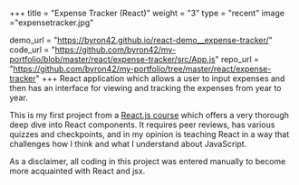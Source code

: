 +++
title = "Expense Tracker (React)"
weight = "3"
type = "recent"
image ="expensetracker.jpg"

demo_url = "https://byron42.github.io/react-demo__expense-tracker/"
code_url = "https://github.com/byron42/my-portfolio/blob/master/react/expense-tracker/src/App.js"
repo_url = "https://github.com/byron42/my-portfolio/tree/master/react/expense-tracker"
+++
React application which allows a user to input expenses and then has an interface for viewing and tracking the expenses from year to year.  

This is my first project from a [React.js course](https://www.udemy.com/course/react-the-complete-guide-incl-redux/) which offers a very thorough deep dive into React components.  It requires peer reviews, has various quizzes and checkpoints, and in my opinion is teaching React in a way that challenges how I think and what I understand about JavaScript.  

As a disclaimer, all coding in this project was entered manually to become more acquainted with React and jsx.